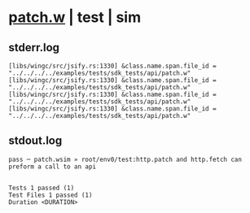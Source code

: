 # [patch.w](../../../../../../examples/tests/sdk_tests/api/patch.w) | test | sim

## stderr.log
```log
[libs/wingc/src/jsify.rs:1330] &class.name.span.file_id = "../../../../examples/tests/sdk_tests/api/patch.w"
[libs/wingc/src/jsify.rs:1330] &class.name.span.file_id = "../../../../examples/tests/sdk_tests/api/patch.w"
[libs/wingc/src/jsify.rs:1330] &class.name.span.file_id = "../../../../examples/tests/sdk_tests/api/patch.w"
[libs/wingc/src/jsify.rs:1330] &class.name.span.file_id = "../../../../examples/tests/sdk_tests/api/patch.w"
```

## stdout.log
```log
pass ─ patch.wsim » root/env0/test:http.patch and http.fetch can preform a call to an api
 
 
Tests 1 passed (1)
Test Files 1 passed (1)
Duration <DURATION>
```

